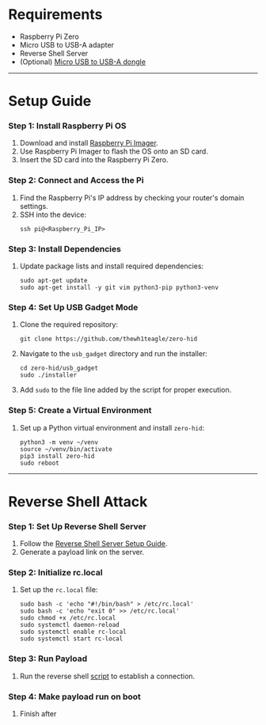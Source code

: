 # Requirements

- Raspberry Pi Zero
- Micro USB to USB-A adapter
- Reverse Shell Server
- (Optional) [Micro USB to USB-A dongle](https://52pi.com/collections/raspberry-pi-zero/products/52pi-usb-dongle-for-raspberry-pi-zero-zero-w)

---

# Setup Guide

### Step 1: Install Raspberry Pi OS
1. Download and install [Raspberry Pi Imager](https://www.raspberrypi.com/software/).
2. Use Raspberry Pi Imager to flash the OS onto an SD card.
3. Insert the SD card into the Raspberry Pi Zero.

### Step 2: Connect and Access the Pi
1. Find the Raspberry Pi's IP address by checking your router's domain settings.
2. SSH into the device:
   ```
   ssh pi@<Raspberry_Pi_IP>
   ```

### Step 3: Install Dependencies
1. Update package lists and install required dependencies:
   ```
   sudo apt-get update
   sudo apt-get install -y git vim python3-pip python3-venv
   ```

### Step 4: Set Up USB Gadget Mode
1. Clone the required repository:
   ```
   git clone https://github.com/thewh1teagle/zero-hid
   ```
2. Navigate to the `usb_gadget` directory and run the installer:
   ```
   cd zero-hid/usb_gadget
   sudo ./installer
   ```
3. Add `sudo` to the file line added by the script for proper execution.

### Step 5: Create a Virtual Environment
1. Set up a Python virtual environment and install `zero-hid`:
   ```
   python3 -m venv ~/venv
   source ~/venv/bin/activate
   pip3 install zero-hid
   sudo reboot
   ```

---

# Reverse Shell Attack

### Step 1: Set Up Reverse Shell Server
1. Follow the [Reverse Shell Server Setup Guide](https://github.com/tbsauce/social-engineering-hardware-toolkit/blob/main/server/reverseshell.md).
2. Generate a payload link on the server.

### Step 2: Initialize rc.local
1. Set up the `rc.local` file:
   ```
   sudo bash -c 'echo "#!/bin/bash" > /etc/rc.local'
   sudo bash -c 'echo "exit 0" >> /etc/rc.local'
   sudo chmod +x /etc/rc.local
   sudo systemctl daemon-reload
   sudo systemctl enable rc-local
   sudo systemctl start rc-local
   ```

### Step 3: Run Payload

1. Run the reverse shell [script](https://github.com/tbsauce/social-engineering-hardware-toolkit/blob/main/raspberry_pi_zero/scripts/keystroke_zero.py) to establish a connection.

### Step 4: Make payload run on boot

1. Finish after
